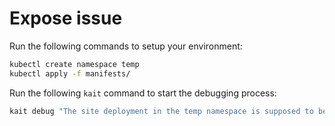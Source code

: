 # Expose issue

Run the following commands to setup your environment:

```bash
kubectl create namespace temp
kubectl apply -f manifests/
```

Run the following `kait` command to start the debugging process:
```bash
kait debug "The site deployment in the temp namespace is supposed to be exposed to clients outside of the Kubernetes cluster by the sitelb service. However, requests sent to the service do not reach the deployment's pods. Resolve the service configuration issue so the requests sent to the service do reach the deployment's pods." --output-dir="."
```
